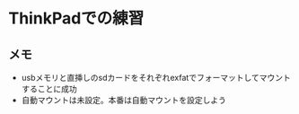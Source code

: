 # ThinkPadでの練習

## メモ
- usbメモリと直挿しのsdカードをそれぞれexfatでフォーマットしてマウントすることに成功
- 自動マウントは未設定。本番は自動マウントを設定しよう


